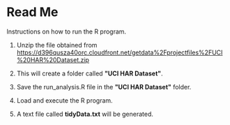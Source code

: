 # Read Me 

Instructions on how to run the R program.

1. Unzip the file obtained from https://d396qusza40orc.cloudfront.net/getdata%2Fprojectfiles%2FUCI%20HAR%20Dataset.zip

2. This will create a folder called **"UCI HAR Dataset"**.

3. Save the run_analysis.R file in the **"UCI HAR Dataset"** folder.

4. Load and execute the R program.

5. A text file called **tidyData.txt** will be generated.

